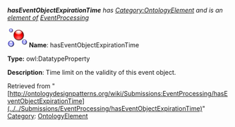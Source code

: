 ___hasEventObjectExpirationTime__ has [Category:OntologyElement](../../Category/OntologyElement "Category:OntologyElement") and is an [element of](../../Property/ElementOf "Property:ElementOf") [EventProcessing](../../Submissions/EventProcessing "Submissions:EventProcessing")_


  




[![DatatypeProperty](../../images/thumb/a/a5/DatatypeProperty.gif/45px-DatatypeProperty.gif)](../../Image/DatatypeProperty.gif "DatatypeProperty")
__Name__: hasEventObjectExpirationTime 


__Type:__ owl:DatatypeProperty 


__Description__: Time limit on the validity of this event object. 





Retrieved from "[http://ontologydesignpatterns.org/wiki/Submissions:EventProcessing/hasEventObjectExpirationTime](../../Submissions/EventProcessing/hasEventObjectExpirationTime)"
 [Category](http://ontologydesignpatterns.org/wiki/Special:Categories "Special:Categories"): [OntologyElement](../../Category/OntologyElement "Category:OntologyElement")
